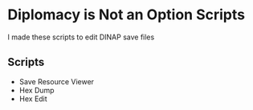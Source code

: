 # Diplomacy is Not an Option Scripts
I made these scripts to edit DINAP save files

## Scripts
- Save Resource Viewer
- Hex Dump
- Hex Edit

